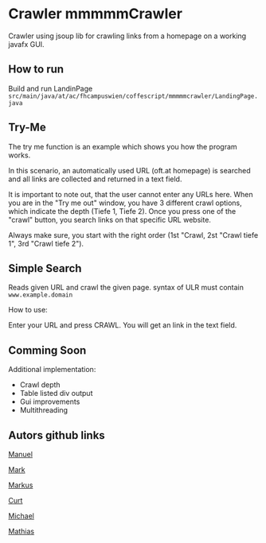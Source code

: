 # Crawler mmmmmCrawler
Crawler using jsoup lib for crawling links from a homepage on a working javafx GUI.

## How to run
Build and run LandinPage ``` src/main/java/at/ac/fhcampuswien/coffescript/mmmmmcrawler/LandingPage.java```

## Try-Me
The try me function is an example which shows you how the program works.

In this scenario, an automatically used URL (oft.at homepage) is searched and all links are collected and returned in a text field.

It is important to note out, that the user cannot enter any URLs here. When you are in the  "Try me out" window, you have 3 different crawl options, which indicate the
depth (Tiefe 1, Tiefe 2).
Once you press one of the "crawl" button, you search links on that specific URL website. 

Always make sure, you start with the right order (1st "Crawl,
2st "Crawl tiefe 1", 3rd "Crawl tiefe 2").

## Simple Search

Reads given URL and crawl the given page.
syntax of ULR must contain ```www.example.domain```

How to use:

Enter your URL and press CRAWL.
You will get an link  in the text field.

## Comming Soon

Additional implementation:
* Crawl depth
* Table listed div output
* Gui improvements
* Multithreading

## Autors github links
[Manuel](https://github.com/ManiWiplinger)

[Mark](https://github.com/Fo00oX)

[Markus](https://github.com/WillmannMarkus)

[Curt](https://github.com/Curt96)

[Michael](https://github.com/FHStudent)

[Mathias](https://github.com/MathiasPal)




